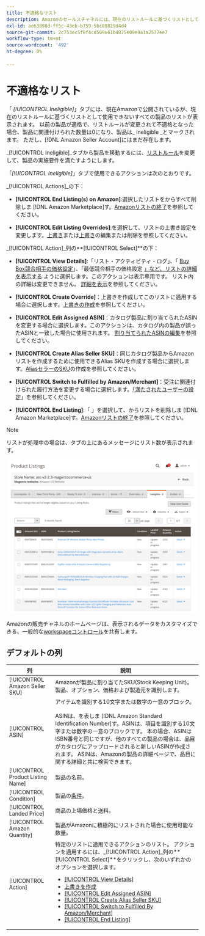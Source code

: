 ```yaml
---
title: 不適格なリスト
description: Amazonのセールスチャネルには、現在のリストルールに基づくリストとして項目を管理するのに役立つ「[!UICONTROL Ineligible]」タブが用意されています。
exl-id: ae63898d-ff5c-43eb-b759-5bc80829d4d4
source-git-commit: 2c753ec5f6f4cd509e61b4875e09e9a1a2577ee7
workflow-type: tm+mt
source-wordcount: '492'
ht-degree: 0%

---
```


# 不適格なリスト

「 _[!UICONTROL Ineligible]_」タブには、現在Amazonで公開されているが、現在のリストルールに基づくリストとして使用できないすべての製品のリストが表示されます。 以前の製品が適格で、リストルールが変更されて不適格となった場合、製品に関連付けられた数量は0になり、製品は_ ineligible _とマークされます。 ただし、[!DNL Amazon Seller Account]にはまだ存在します。

_[!UICONTROL Ineligible]_タブから製品を移動するには、[リストルール](./listing-rules.md)を変更して、製品の実施要件を満たすようにします。

「_[!UICONTROL Ineligible]_」タブで使用できるアクションは次のとおりです。

_[!UICONTROL Actions]_の下：

- **[!UICONTROL End Listing(s) on Amazon]**:選択したリストをからすべて削除しま [!DNL Amazon Marketplace]す。[Amazonリストの終了](./end-listings-manually.md)を参照してください。

- **[!UICONTROL Edit Listing Overrides]**:を選択して、リストの上書き設定を変更します。[上書き](./overrides.md)または[上書き](./creating-editing-overrides.md#edit-override-single-listing)の編集または削除を参照してください。

_[!UICONTROL Action]_列の&#x200B;**[!UICONTROL Select]**の下：

- **[!UICONTROL View Details]**:「リスト・アクティビティ・ログ」、「 [Buy Box競合相手の価格設定](./product-listing-details.md#listing-activity-log)」、「最低競合相手の価格設定 [」など、リストの詳細を表示する](./product-listing-details.md#buy-box-competitor-pricing) [](./product-listing-details.md#lowest-competitor-pricing)ように選択します。このアクションは表示専用です。 リスト内の詳細は変更できません。 [詳細を表示](./product-listing-details.md)を参照してください。

- **[!UICONTROL Create Override]**：上書きを作成してこのリストに適用する場合に選択します。[上書きの作成](./creating-editing-overrides.md)を参照してください。

- **[!UICONTROL Edit Assigned ASIN]**：カタログ製品に割り当てられたASINを変更する場合に選択します。このアクションは、カタログ内の製品が誤ったASINと一致した場合に使用されます。 [割り当てられたASINの編集](./edit-assigned-asin.md)を参照してください。

- **[!UICONTROL Create Alias Seller SKU]**：同じカタログ製品からAmazonリストを作成するために使用できるAlias SKUを作成する場合に選択します。[AliasセラーのSKU](./create-alias-seller-sku.md)の作成を参照してください。

- **[!UICONTROL Switch to Fulfilled by Amazon/Merchant]**：受注に関連付けられた履行方法を変更する場合に選択します。[「満たされたユーザーの設定](./fulfilled-by.md#configure-fulfilled-by-settings)」を参照してください。

- **[!UICONTROL End Listing]**:「 」を選択して、からリストを削除しま [!DNL Amazon Marketplace]す。[Amazonリストの終了](./end-listings-manually.md)を参照してください。

>[!NOTE]
>リストが処理中の場合は、タブの上にあるメッセージにリスト数が表示されます。

![不適格なAmazon一覧](assets/amazon-ineligible-listings.png)

Amazonの販売チャネルのホームページは、表示されるデータをカスタマイズできる、一般的な[workspaceコントロール](./workspace-controls.md)を共有します。

## デフォルトの列

| 列 | 説明 |
|--- |--- |
| [!UICONTROL Amazon Seller SKU] | Amazonが製品に割り当てたSKU(Stock Keeping Unit)。製品、オプション、価格および製造元を識別します。 |
| [!UICONTROL ASIN] | アイテムを識別する10文字または数字の一意のブロック。<br><br>ASINは、を表しま [!DNL Amazon Standard Identification Number]す。ASINは、項目を識別する10文字または数字の一意のブロックです。 本の場合、ASINはISBN番号と同じですが、他のすべての製品の場合は、品目がカタログにアップロードされると新しいASINが作成されます。 ASINは、Amazonの製品の詳細ページで、品目に関する詳細と共に検索できます。 |
| [!UICONTROL Product Listing Name] | 製品の名前。 |
| [!UICONTROL Condition] | 製品の[条件](./product-listing-condition.md)。 |
| [!UICONTROL Landed Price] | 商品の上場価格と送料。 |
| [!UICONTROL Amazon Quantity] | 製品がAmazonに積極的にリストされた場合に使用可能な数量。 |
| [!UICONTROL Action] | 特定のリストに適用できるアクションのリスト。 アクションを適用するには、_[!UICONTROL Action]_列の&#x200B;**[!UICONTROL Select]**をクリックし、次のいずれかのオプションを選択します。<ul><li>[[!UICONTROL View Details]](./product-listing-details.md)</li><li>[上書きを作成](./creating-editing-overrides.md)</li><li>[[!UICONTROL Edit Assigned ASIN]](./edit-assigned-asin.md)</li><li>[[!UICONTROL Create Alias Seller SKU]](./create-alias-seller-sku.md#region-specific)</li><li>[[!UICONTROL Switch to Fulfilled By Amazon/Merchant]](./fulfilled-by.md#configure-fulfilled-by-settings)</li><li>[[!UICONTROL End Listing]](./end-listings-manually.md)</li></ul> |
